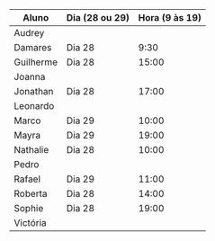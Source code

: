 | Aluno     | Dia (28 ou 29) | Hora (9 às 19) |
| --------- | -------------- | -------------- |
| Audrey    |                |                |
| Damares   |     Dia 28     |      9:30      |  
| Guilherme |     Dia 28     |     15:00      |
| Joanna    |                |                |
| Jonathan  |     Dia 28     |     17:00      |
| Leonardo  |                |                |
| Marco     |     Dia 29     |     10:00      |
| Mayra     |     Dia 29     |     19:00      |
| Nathalie  |     Dia 28     |     10:00      |
| Pedro     |                |                |
| Rafael    |     Dia 29     |     11:00      |
| Roberta   |     Dia 28     |     14:00      |
| Sophie    |     Dia 28     |     19:00      |
| Victória  |                |                |
